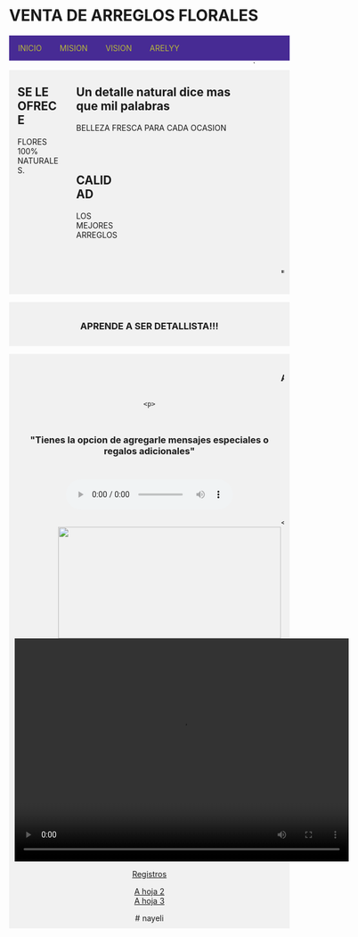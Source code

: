 
<!DOCTYPE html>
<html lang="en">

<head>
  <meta charset="UTF-8" />
  <meta name="viewport" content="width=device-width, initial-scale=1.0" />
  <title>ARELYY</title>
  <style>
    body {
      margin: 0;
    }

    .header {
      padding: 5,0px;
      background-color: #ff00d4f1;
      text-align: center  ;
    }

    /* estilo parar la base del menu */
    .topnav {
      overflow: hidden;
      background-color: #472b94;
    }

    /* Enlaces del menu */
    .topnav a {
      float: left;
      display: block;
       color: hsla(64, 88%, 52%, 0.719);
      text-align: center;
      padding: 14px 16px;
      text-decoration: none;
    }

    /* Animacion para el menu */
    .topnav a:hover {
      background-color: area#ec32b4e1;
      color: rgb(0, 0, 0)
    }

    /* Estilo para columnas */
    .row__column {
      float: left;
      padding: 15px;
    }

    .row__column.side {
      width: 15%;
    }

    .row__column.middle {
      width: 60%;
    }

    /* Contenido deje de ser flotante */
    .row::after {
         content: "";
      display: table;
      clear: both;
    }

    /* Plantilla responsiva */
    @media screen and (max-width: 600px) {
      .row__column {
        width: 100%;
      }
    }

    /* Pie de pagina */
    .footer {
      background-color: #f1f1f1;
      padding: 10px;
      text-align: center;
    
    }
  
  <link rel="stylesheet" type="text/css" href="css/estilo.css" /> 
  
  </style>
</head>

<body>
  <!-- Definimos el area del encabezado -->
  <div class="header">
    <h1> VENTA DE ARREGLOS FLORALES</h1>
  </div>

  <!-- Crear el menu -->
  <div class="topnav">
    <a href="https://www.mined.gob.sv/" >INICIO</a>
          <!--p align="rigth">MINED -->
    <a href="#">MISION</a>
    <a href="#">VISION</a>
  <a href="https://www.nintendo.com/us/">ARELYY</a>
    <a href=""></a>
  </div>
  <!-- cuerpo de la pagina -->
  <div class="row">`
    <div class="row__column side">
      <h2>SE LE OFRECE</h2>
      <p> FLORES 100% NATURALES.</p>
    </div>
    <div class="row__column middle">
      <h2>Un detalle natural dice mas que mil palabras </h2>
      <p>BELLEZA FRESCA PARA CADA OCASION</p>
    </div>
    <div class="row__column side">
      <h2>CALIDAD</h2>
      <p> LOS MEJORES ARREGLOS</p>
    </div>
  </div>
  <!-- inicio del piede de pagina -->
   <div class="footer">
   <marquee> <p> <h3>  " Sorprende con un detalle único: arreglos florales frescos y naturales para cada ocasión "  </h3> </p></marquee>
  </div>
  <p>
  
  <div class="footer">
    <p> <h3> APRENDE A SER DETALLISTA!!!</h3> </p>
  </div>
  </p>
 <p>  <div class="footer">
   <MARQUEE> <p>  <h3> ARREGLOS FLORALES </h3> </p>
  </div>
  </p></MARQUEE>

    <p>
  
  <div class="footer">
    <p> <h3> "Tienes la opcion de agregarle mensajes especiales o regalos adicionales" </h3> </p>
  </div>
  </p>
   
  
  <audio controls> <source src="tiktokio.com_22UZABGF9nP91luNDTUi.mp4" type="audio/mp3"> Tu navegador no soporta audio HTML5. </audio>
 
  <marquee> <img src="ARREGLO1.png"" width="400" height="200"/> </marquee>
  <marquee behavior="alternate"> <img src="ARREGLO2.png" width="400" height="200"  onmouseOver="this.src='nip2.jpg'" onmouseOut= "this.src='Cari2.png'"/> </marquee>
    <video width="600" height="400" controls>
    <source src="tiktokio.com_22UZABGF9nP91luNDTUi.mp4" type="video/mp4">
       </video>
     
      
     
     
    
  <a href="Base Access China.html"> Registros  </a> <br> 
  
  <A HREF="index.html">  A hoja 2  </A> <br>
    <A HREF="iindex.html"> A hoja 3 </A>
  
</body>

</html># nayeli
